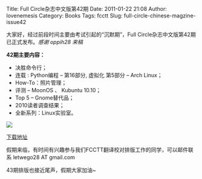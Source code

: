 Title: Full Circle杂志中文版第42期
Date: 2011-01-22 21:08
Author: lovenemesis
Category: Books
Tags: fcctt
Slug: full-circle-chinese-magzine-issue42

大家好，经过前段时间主要由考试引起的“沉默期”，Full
Circle杂志中文版第42期已正式发布。*感谢 oppih28 来稿*

**42期主要内容：**

-   决胜命令行；
-   连载 : Python编程 – 第16部分, 虚拟化 第5部分 – Arch Linux；
-   How-To：照片管理；
-   评测 – MoonOS 、 Kubuntu 10.10；
-   Top 5 – Gnome替代品；
-   2010读者调查结果；
-   全新系列：Linux实验室。

[![](http://linuxtoy.org/img/2011/01/fullcircle-issue42.png)](http://linuxtoy.org/img/2011/01/fullcircle-issue42.png)

[下载地址](http://fullcirclectt.googlecode.com/files/issue42_zh-CN.pdf)

假期来临，有时间有兴趣参与我们FCCTT翻译校对排版工作的同学，可以邮件联系
letwego28 AT gmail.com

43期排版也接近尾声，假期大家加油~
